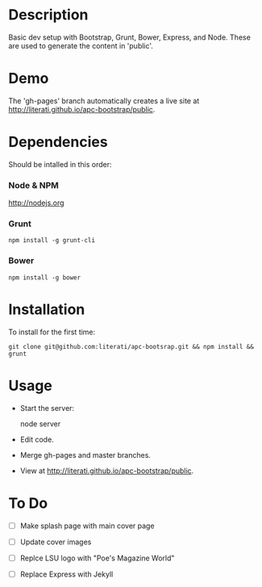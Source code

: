 # Description

Basic dev setup with Bootstrap, Grunt, Bower, Express, and Node. These are used to generate the content in 'public'. 

# Demo
The 'gh-pages' branch automatically creates a live site at http://literati.github.io/apc-bootstrap/public.

# Dependencies
Should be intalled in this order:

### Node & NPM
http://nodejs.org

### Grunt
    npm install -g grunt-cli

### Bower
    npm install -g bower

# Installation

To install for the first time:

	git clone git@github.com:literati/apc-bootsrap.git && npm install && grunt

# Usage

- Start the server:	
	
	node server

- Edit code.
- Merge gh-pages and master branches.
- View at http://literati.github.io/apc-bootstrap/public.

# To Do
- [ ] Make splash page with main cover page
- [ ] Update cover images
- [ ] Replce LSU logo with "Poe's Magazine World"
- [ ] Replace Express with Jekyll


